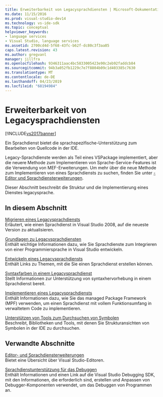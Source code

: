 ```yaml
---
title: Erweiterbarkeit von Legacysprachdiensten | Microsoft-Dokumentation
ms.date: 11/15/2016
ms.prod: visual-studio-dev14
ms.technology: vs-ide-sdk
ms.topic: conceptual
helpviewer_keywords:
- language services
- Visual Studio, language services
ms.assetid: 2700cd4d-5f68-43fc-b62f-dc80c3f3aa85
caps.latest.revision: 43
ms.author: gregvanl
manager: jillfra
ms.openlocfilehash: 9346311aac4bc5833005423e90c2eb92faddcb84
ms.sourcegitcommit: 94b3a052fb1229c7e7f8804b09c1d403385c7630
ms.translationtype: MT
ms.contentlocale: de-DE
ms.lasthandoff: 04/23/2019
ms.locfileid: "68194984"
---
```

# <a name="legacy-language-service-extensibility"></a>Erweiterbarkeit von Legacysprachdiensten
[!INCLUDE[vs2017banner](../../includes/vs2017banner.md)]

Ein Sprachdienst bietet die sprachspezifische-Unterstützung zum Bearbeiten von Quellcode in der IDE.  
  
 Legacy-Sprachdienste werden als Teil eines VSPackage implementiert, aber die neuere Methode zum Implementieren von Sprache-Service-Features ist die Verwendung von MEF-Erweiterungen. Um mehr über die neue Methode zum Implementieren von eines Sprachdiensts zu suchen, finden Sie unter [-Editor und Sprachdiensterweiterungen](../../extensibility/editor-and-language-service-extensions.md).  
  
 Dieser Abschnitt beschreibt die Struktur und die Implementierung eines Dienstes legacysprache.  
  
## <a name="in-this-section"></a>In diesem Abschnitt  
 [Migrieren eines Legacysprachdiensts](../../extensibility/internals/migrating-a-legacy-language-service.md)  
 Erläutert, wie einen Sprachdienst in Visual Studio 2008, auf die neueste Version zu aktualisieren.  
  
 [Grundlagen zu Legacysprachdiensten](../../extensibility/internals/legacy-language-service-essentials.md)  
 Enthält wichtige Informationen dazu, wie Sie Sprachdienste zum Integrieren von einer Programmiersprache in Visual Studio entwickeln.  
  
 [Entwickeln eines Legacysprachdiensts](../../extensibility/internals/developing-a-legacy-language-service.md)  
 Enthält Links zu Themen, mit die Sie einen Sprachdienst erstellen können.  
  
 [Syntaxfarben in einem Legacysprachdienst](../../extensibility/internals/syntax-coloring-in-a-legacy-language-service.md)  
 Stellt Informationen zur Unterstützung von syntaxhervorhebung in einem Sprachdienst bereit.  
  
 [Implementieren eines Legacysprachdiensts](../../extensibility/internals/implementing-a-legacy-language-service1.md)  
 Enthält Informationen dazu, wie Sie das managed Package Framework (MPF) verwenden, um einen Sprachdienst mit vollem Funktionsumfang in verwaltetem Code zu implementieren.  
  
 [Unterstützen von Tools zum Durchsuchen von Symbolen](../../extensibility/internals/supporting-symbol-browsing-tools.md)  
 Beschreibt, Bibliotheken und Tools, mit denen Sie Strukturansichten von Symbolen in der IDE zu durchsuchen.  
  
## <a name="related-sections"></a>Verwandte Abschnitte  
 [Editor- und Sprachdiensterweiterungen](../../extensibility/editor-and-language-service-extensions.md)  
 Bietet eine Übersicht über Visual Studio-Editoren.  
  
 [Sprachdienstunterstützung für das Debuggen](../../extensibility/internals/language-service-support-for-debugging.md)  
 Enthält Informationen und einen Link auf die Visual Studio Debugging SDK, mit den Informationen, die erforderlich sind, erstellen und Anpassen von Debugger-Komponenten verwendet, um das Debuggen von Programmen an.
